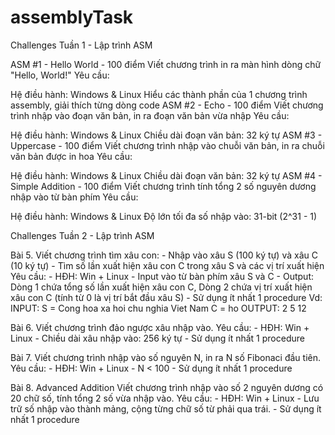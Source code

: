 # assemblyTask
Challenges Tuần 1 - Lập trình ASM

ASM #1 - Hello World - 100 điểm Viết chương trình in ra màn hình dòng chữ "Hello, World!" Yêu cầu:

Hệ điều hành: Windows & Linux
Hiểu các thành phần của 1 chương trình assembly, giải thích từng dòng code
ASM #2 - Echo - 100 điểm Viết chương trình nhập vào đoạn văn bản, in ra đoạn văn bản vừa nhập Yêu cầu:

Hệ điều hành: Windows & Linux
Chiều dài đoạn văn bản: 32 ký tự
ASM #3 - Uppercase - 100 điểm Viết chương trình nhập vào chuỗi văn bản, in ra chuỗi văn bản được in hoa Yêu cầu:

Hệ điều hành: Windows & Linux
Chiều dài đoạn văn bản: 32 ký tự
ASM #4 - Simple Addition - 100 điểm Viết chương trình tính tổng 2 số nguyên dương nhập vào từ bàn phím Yêu cầu:

Hệ điều hành: Windows & Linux
Độ lớn tối đa số nhập vào: 31-bit (2^31 - 1)

Challenges Tuần 2 - Lập trình ASM

Bài 5. Viết chương trình tìm xâu con: - Nhập vào xâu S (100 ký tự) và xâu C (10 ký tự) - Tìm số lần xuất hiện xâu con C trong xâu S và các vị trí xuất hiện Yêu cầu: - HĐH: Win + Linux - Input vào từ bàn phím xâu S và C - Output: Dòng 1 chứa tổng số lần xuất hiện xâu con C, Dòng 2 chứa vị trí xuất hiện xâu con C (tính từ 0 là vị trí bắt đầu xâu S) - Sử dụng ít nhất 1 procedure Vd: INPUT: S = Cong hoa xa hoi chu nghia Viet Nam C = ho OUTPUT: 2 5 12

Bài 6. Viết chương trình đảo ngược xâu nhập vào. Yêu cầu: - HĐH: Win + Linux - Chiều dài xâu nhập vào: 256 ký tự - Sử dụng ít nhất 1 procedure

Bài 7. Viết chương trình nhập vào số nguyên N, in ra N số Fibonaci đầu tiên. Yêu cầu: - HĐH: Win + Linux - N < 100 - Sử dụng ít nhất 1 procedure

Bài 8. Advanced Addition Viết chương trình nhập vào số 2 nguyên dương có 20 chữ số, tính tổng 2 số vừa nhập vào. Yêu cầu: - HĐH: Win + Linux - Lưu trữ số nhập vào thành mảng, cộng từng chữ số từ phải qua trái. - Sử dụng ít nhất 1 procedure
